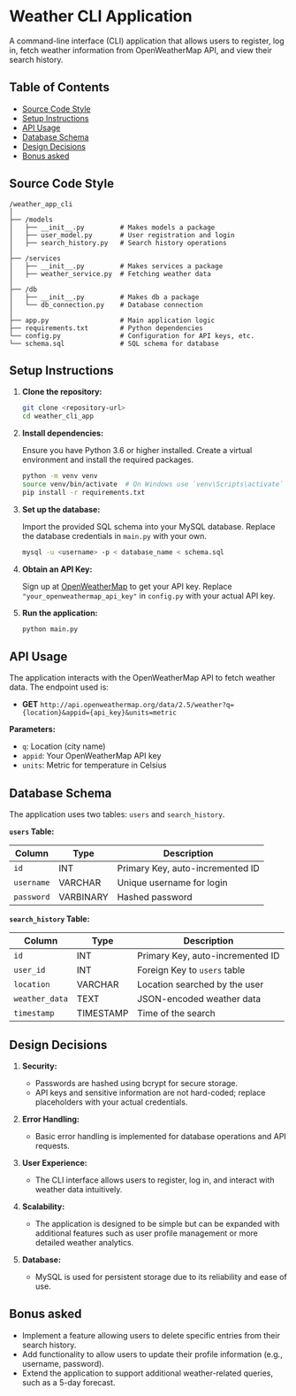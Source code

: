 # Weather CLI Application

A command-line interface (CLI) application that allows users to register, log in, fetch weather information from OpenWeatherMap API, and view their search history.

## Table of Contents

- [Source Code Style](#source-code-style)
- [Setup Instructions](#setup-instructions)
- [API Usage](#api-usage)
- [Database Schema](#database-schema)
- [Design Decisions](#design-decisions)
- [Bonus asked](#bonus-asked)

## Source Code Style

```
/weather_app_cli
│
├── /models
│   ├── __init__.py         # Makes models a package
│   ├── user_model.py       # User registration and login
│   ├── search_history.py   # Search history operations
│
├── /services
│   ├── __init__.py         # Makes services a package
│   ├── weather_service.py  # Fetching weather data
│
├── /db
│   ├── __init__.py         # Makes db a package
│   └── db_connection.py    # Database connection
│
├── app.py                  # Main application logic
├── requirements.txt        # Python dependencies
└── config.py               # Configuration for API keys, etc.
└── schema.sql              # SQL schema for database

```

## Setup Instructions

1. **Clone the repository:**

   ```bash
   git clone <repository-url>
   cd weather_cli_app
   ```

2. **Install dependencies:**

   Ensure you have Python 3.6 or higher installed. Create a virtual environment and install the required packages.

   ```bash
   python -m venv venv
   source venv/bin/activate  # On Windows use `venv\Scripts\activate`
   pip install -r requirements.txt
   ```

3. **Set up the database:**

   Import the provided SQL schema into your MySQL database. Replace the database credentials in `main.py` with your own.

   ```bash
   mysql -u <username> -p < database_name < schema.sql
   ```

4. **Obtain an API Key:**

   Sign up at [OpenWeatherMap](https://openweathermap.org/api) to get your API key. Replace `"your_openweathermap_api_key"` in `config.py` with your actual API key.

5. **Run the application:**

   ```bash
   python main.py
   ```

## API Usage

The application interacts with the OpenWeatherMap API to fetch weather data. The endpoint used is:

- **GET** `http://api.openweathermap.org/data/2.5/weather?q={location}&appid={api_key}&units=metric`

**Parameters:**

- `q`: Location (city name)
- `appid`: Your OpenWeatherMap API key
- `units`: Metric for temperature in Celsius

## Database Schema

The application uses two tables: `users` and `search_history`.

**`users` Table:**

| Column     | Type      | Description                      |
| ---------- | --------- | -------------------------------- |
| `id`       | INT       | Primary Key, auto-incremented ID |
| `username` | VARCHAR   | Unique username for login        |
| `password` | VARBINARY | Hashed password                  |

**`search_history` Table:**

| Column         | Type      | Description                      |
| -------------- | --------- | -------------------------------- |
| `id`           | INT       | Primary Key, auto-incremented ID |
| `user_id`      | INT       | Foreign Key to `users` table     |
| `location`     | VARCHAR   | Location searched by the user    |
| `weather_data` | TEXT      | JSON-encoded weather data        |
| `timestamp`    | TIMESTAMP | Time of the search               |

## Design Decisions

1. **Security:**

   - Passwords are hashed using bcrypt for secure storage.
   - API keys and sensitive information are not hard-coded; replace placeholders with your actual credentials.

2. **Error Handling:**

   - Basic error handling is implemented for database operations and API requests.

3. **User Experience:**

   - The CLI interface allows users to register, log in, and interact with weather data intuitively.

4. **Scalability:**

   - The application is designed to be simple but can be expanded with additional features such as user profile management or more detailed weather analytics.

5. **Database:**
   - MySQL is used for persistent storage due to its reliability and ease of use.

## Bonus asked

- Implement a feature allowing users to delete specific entries from their search history.
- Add functionality to allow users to update their profile information (e.g., username,
  password).
- Extend the application to support additional weather-related queries, such as a 5-day
  forecast.
